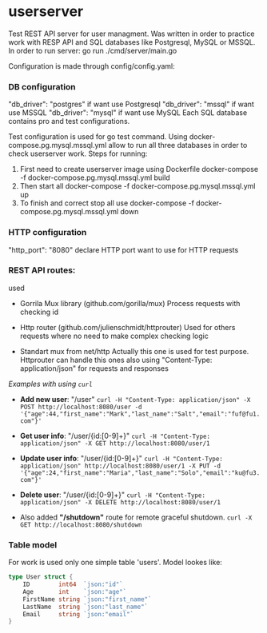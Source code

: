 # userserver
Test REST API server for user managment. 
Was written in order to practice work with RESP API and SQL databases like Postgresql, MySQL or MSSQL.
In order to run server:
go run ./cmd/server/main.go

Configuration is made through config/config.yaml:

### DB configuration
"db_driver": "postgres" if want use Postgresql
"db_driver": "mssql" if want use MSSQL
"db_driver": "mysql" if want use MySQL
Each SQL database contains pro and test configurations.

Test configuration is used for go test command. Using docker-compose.pg.mysql.mssql.yml allow to run all three databases in order to check userserver work. Steps for running:
1. First need to create userserver image using Dockerfile
docker-compose -f docker-compose.pg.mysql.mssql.yml build 
2. Then start all
docker-compose -f docker-compose.pg.mysql.mssql.yml up
3. To finish and correct stop all use
docker-compose -f docker-compose.pg.mysql.mssql.yml down

### HTTP configuration
"http_port": "8080" declare HTTP port want to use for HTTP requests

### REST API routes:
used
- Gorrila Mux library (github.com/gorilla/mux)
Process requests with checking id

- Http router (github.com/julienschmidt/httprouter)
Used for others requests where no need to make complex checking logic

- Standart mux from net/http
Actually this one is used for test purpose. Httprouter can handle this ones also
using "Content-Type: application/json" for requests and responses

*Examples with using `curl`*
* **Add new user**: "/user" 
`curl -H "Content-Type: application/json" -X POST http://localhost:8080/user -d '{"age":44,"first_name":"Mark","last_name":"Salt","email":"fuf@fu1.com"}'`

* **Get user info**: "/user/{id:[0-9]+}"
`curl -H "Content-Type: application/json" -X GET http://localhost:8080/user/1`

* **Update user info**: "/user/{id:[0-9]+}"
`curl -H "Content-Type: application/json" http://localhost:8080/user/1 -X PUT -d '{"age":24,"first_name":"Maria","last_name":"Solo","email":"ku@fu3.com"}'`

* **Delete user**: "/user/{id:[0-9]+}" 
`curl -H "Content-Type: application/json" -X DELETE http://localhost:8080/user/1`

* Also added **"/shutdown"** route for remote graceful shutdown. 
`curl -X GET http://localhost:8080/shutdown`


### Table model
For work is used only one simple table 'users'. Model lookes like: 
```Go
type User struct {
	ID        int64  `json:"id"`
	Age       int    `json:"age"`
	FirstName string `json:"first_name"`
	LastName  string `json:"last_name"`
	Email     string `json:"email"`
}
```
